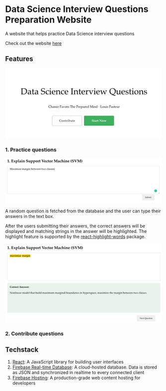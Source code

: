 # Data Science Interview Questions Preparation Website
A website that helps practice Data Science interview questions

Check out the website [here](https://ds-interview-fdcb3.web.app/)

## Features
<img src="main_page.png" width="700px">

### 1. Practice questions
<img src="question_page.png" width="700px">

A random question is fetched from the database and the user can type their answers in the text box.

After the users submitting their answers, the correct answers will be displayed and matching strings in the answer will be highlighted. The highlight feature is supported by the [react-highlight-words](https://github.com/bvaughn/react-highlight-words) package.

<img src="submit_page.png" width="700px">

### 2. Contribute questions

## Techstack
1. [React](https://reactjs.org/): A JavaScript library for building user interfaces
2. [Firebase Real-time Database](https://firebase.google.com/docs/database): A cloud-hosted database. Data is stored as JSON and synchronized in realtime to every connected client
3. [Firebase Hosting](https://firebase.google.com/docs/hosting):  A production-grade web content hosting for developers
